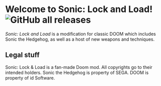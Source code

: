 # Welcome to Sonic: Lock and Load! ![GitHub all releases](https://img.shields.io/github/downloads/SpeedStriker243/sonicdoom/total)
*Sonic: Lock and Load* is a modification for classic DOOM which includes Sonic the Hedgehog, as well as a host of new weapons and techniques.

## Legal stuff
Sonic: Lock & Load is a fan-made Doom mod. All copyrights go to their intended holders.
Sonic the Hedgehog is property of SEGA. DOOM is property of id Software.

